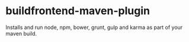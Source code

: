 buildfrontend-maven-plugin
==========================

Installs and run node, npm, bower, grunt, gulp and karma as part of your maven build.
